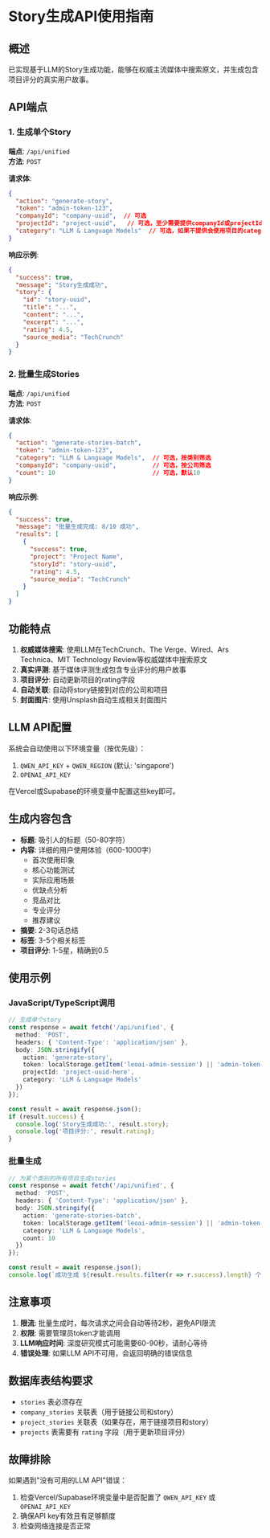 # Story生成API使用指南

## 概述

已实现基于LLM的Story生成功能，能够在权威主流媒体中搜索原文，并生成包含项目评分的真实用户故事。

## API端点

### 1. 生成单个Story

**端点**: `/api/unified`  
**方法**: `POST`

**请求体**:
```json
{
  "action": "generate-story",
  "token": "admin-token-123",
  "companyId": "company-uuid",  // 可选
  "projectId": "project-uuid",   // 可选，至少需要提供companyId或projectId
  "category": "LLM & Language Models"  // 可选，如果不提供会使用项目的category
}
```

**响应示例**:
```json
{
  "success": true,
  "message": "Story生成成功",
  "story": {
    "id": "story-uuid",
    "title": "...",
    "content": "...",
    "excerpt": "...",
    "rating": 4.5,
    "source_media": "TechCrunch"
  }
}
```

### 2. 批量生成Stories

**端点**: `/api/unified`  
**方法**: `POST`

**请求体**:
```json
{
  "action": "generate-stories-batch",
  "token": "admin-token-123",
  "category": "LLM & Language Models",  // 可选，按类别筛选
  "companyId": "company-uuid",          // 可选，按公司筛选
  "count": 10                           // 可选，默认10
}
```

**响应示例**:
```json
{
  "success": true,
  "message": "批量生成完成: 8/10 成功",
  "results": [
    {
      "success": true,
      "project": "Project Name",
      "storyId": "story-uuid",
      "rating": 4.5,
      "source_media": "TechCrunch"
    }
  ]
}
```

## 功能特点

1. **权威媒体搜索**: 使用LLM在TechCrunch、The Verge、Wired、Ars Technica、MIT Technology Review等权威媒体中搜索原文
2. **真实评测**: 基于媒体评测生成包含专业评分的用户故事
3. **项目评分**: 自动更新项目的rating字段
4. **自动关联**: 自动将story链接到对应的公司和项目
5. **封面图片**: 使用Unsplash自动生成相关封面图片

## LLM API配置

系统会自动使用以下环境变量（按优先级）：
1. `QWEN_API_KEY` + `QWEN_REGION` (默认: 'singapore')
2. `OPENAI_API_KEY`

在Vercel或Supabase的环境变量中配置这些key即可。

## 生成内容包含

- **标题**: 吸引人的标题（50-80字符）
- **内容**: 详细的用户使用体验（600-1000字）
  - 首次使用印象
  - 核心功能测试
  - 实际应用场景
  - 优缺点分析
  - 竞品对比
  - 专业评分
  - 推荐建议
- **摘要**: 2-3句话总结
- **标签**: 3-5个相关标签
- **项目评分**: 1-5星，精确到0.5

## 使用示例

### JavaScript/TypeScript调用

```typescript
// 生成单个story
const response = await fetch('/api/unified', {
  method: 'POST',
  headers: { 'Content-Type': 'application/json' },
  body: JSON.stringify({
    action: 'generate-story',
    token: localStorage.getItem('leoai-admin-session') || 'admin-token-123',
    projectId: 'project-uuid-here',
    category: 'LLM & Language Models'
  })
});

const result = await response.json();
if (result.success) {
  console.log('Story生成成功:', result.story);
  console.log('项目评分:', result.rating);
}
```

### 批量生成

```typescript
// 为某个类别的所有项目生成stories
const response = await fetch('/api/unified', {
  method: 'POST',
  headers: { 'Content-Type': 'application/json' },
  body: JSON.stringify({
    action: 'generate-stories-batch',
    token: localStorage.getItem('leoai-admin-session') || 'admin-token-123',
    category: 'LLM & Language Models',
    count: 10
  })
});

const result = await response.json();
console.log(`成功生成 ${result.results.filter(r => r.success).length} 个stories`);
```

## 注意事项

1. **限流**: 批量生成时，每次请求之间会自动等待2秒，避免API限流
2. **权限**: 需要管理员token才能调用
3. **LLM响应时间**: 深度研究模式可能需要60-90秒，请耐心等待
4. **错误处理**: 如果LLM API不可用，会返回明确的错误信息

## 数据库表结构要求

- `stories` 表必须存在
- `company_stories` 关联表（用于链接公司和story）
- `project_stories` 关联表（如果存在，用于链接项目和story）
- `projects` 表需要有 `rating` 字段（用于更新项目评分）

## 故障排除

如果遇到"没有可用的LLM API"错误：
1. 检查Vercel/Supabase环境变量中是否配置了 `QWEN_API_KEY` 或 `OPENAI_API_KEY`
2. 确保API key有效且有足够额度
3. 检查网络连接是否正常

